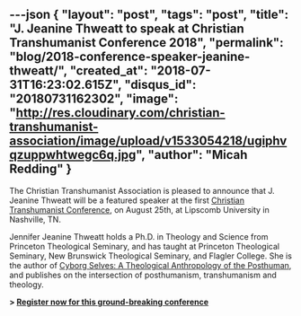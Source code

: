 ---json
{
	"layout": "post",
	"tags": "post",
    "title": "J. Jeanine Thweatt to speak at Christian Transhumanist Conference 2018",
    "permalink": "blog/2018-conference-speaker-jeanine-thweatt/",
    "created_at": "2018-07-31T16:23:02.615Z",
    "disqus_id": "20180731162302",
    "image":  "http://res.cloudinary.com/christian-transhumanist-association/image/upload/v1533054218/ugiphvqzuppwhtwegc6q.jpg",
    "author": "Micah Redding"
}
---
The Christian Transhumanist Association is pleased to announce that J. Jeanine Thweatt will be a featured speaker at the first [Christian Transhumanist Conference](https://www.christiantranshumanism.org/conference-tickets), on August 25th, at Lipscomb University in Nashville, TN.

Jennifer Jeanine Thweatt holds a Ph.D. in Theology and Science from Princeton Theological Seminary, and has taught at Princeton Theological Seminary, New Brunswick Theological Seminary, and Flagler College. She is the author of [Cyborg Selves: A Theological Anthropology of the Posthuman](https://smile.amazon.com/Cyborg-Selves-Theological-Anthropology-Posthuman-ebook/dp/B00D3JBN6A/ref=as_li_ss_tl?ie=UTF8&linkCode=sl1&tag=micahredding-20&linkId=36b540001ff3d32a1203597230b45fa5), and publishes on the intersection of posthumanism, transhumanism and theology.

**> [Register now for this ground-breaking conference](https://www.christiantranshumanism.org/conference-tickets)**
